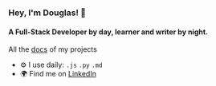 ### Hey, I'm Douglas! 👋

#### A Full-Stack Developer by day, learner and writer by night.

All the [docs](https://github.com/dougirrazabal/docs) of my projects<br>

- ⚙️ I use daily: `.js` `.py` `.md`
- 🌍 Find me on <a rel="me" href="https://www.linkedin.com/in/douglasirrazabal">LinkedIn</a>

